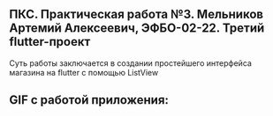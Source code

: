 ## ПКС. Практическая работа №3. Мельников Артемий Алексеевич, ЭФБО-02-22. Третий flutter-проект
Суть работы заключается в создании простейшего интерфейса магазина на flutter с помощью ListView 

## GIF с работой приложения: 

